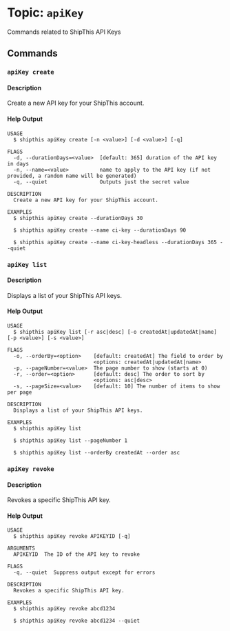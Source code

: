# Topic: `apiKey`

Commands related to ShipThis API Keys


## Commands


### `apiKey create`

#### Description

Create a new API key for your ShipThis account.

#### Help Output

```help
USAGE
  $ shipthis apiKey create [-n <value>] [-d <value>] [-q]

FLAGS
  -d, --durationDays=<value>  [default: 365] duration of the API key in days
  -n, --name=<value>          name to apply to the API key (if not provided, a random name will be generated)
  -q, --quiet                 Outputs just the secret value

DESCRIPTION
  Create a new API key for your ShipThis account.

EXAMPLES
  $ shipthis apiKey create --durationDays 30

  $ shipthis apiKey create --name ci-key --durationDays 90

  $ shipthis apiKey create --name ci-key-headless --durationDays 365 --quiet
```

### `apiKey list`

#### Description

Displays a list of your ShipThis API keys.

#### Help Output

```help
USAGE
  $ shipthis apiKey list [-r asc|desc] [-o createdAt|updatedAt|name] [-p <value>] [-s <value>]

FLAGS
  -o, --orderBy=<option>    [default: createdAt] The field to order by
                            <options: createdAt|updatedAt|name>
  -p, --pageNumber=<value>  The page number to show (starts at 0)
  -r, --order=<option>      [default: desc] The order to sort by
                            <options: asc|desc>
  -s, --pageSize=<value>    [default: 10] The number of items to show per page

DESCRIPTION
  Displays a list of your ShipThis API keys.

EXAMPLES
  $ shipthis apiKey list

  $ shipthis apiKey list --pageNumber 1

  $ shipthis apiKey list --orderBy createdAt --order asc
```

### `apiKey revoke`

#### Description

Revokes a specific ShipThis API key.

#### Help Output

```help
USAGE
  $ shipthis apiKey revoke APIKEYID [-q]

ARGUMENTS
  APIKEYID  The ID of the API key to revoke

FLAGS
  -q, --quiet  Suppress output except for errors

DESCRIPTION
  Revokes a specific ShipThis API key.

EXAMPLES
  $ shipthis apiKey revoke abcd1234

  $ shipthis apiKey revoke abcd1234 --quiet
```
